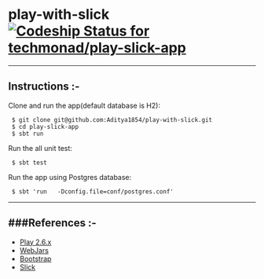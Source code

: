 play-with-slick [ ![Codeship Status for techmonad/play-slick-app](https://app.codeship.com/projects/8a9b68a0-4e15-0136-d88f-42007895f430/status?branch=master)](https://app.codeship.com/projects/293442)
=======

-----------------------------------------------------------------------
Instructions :-
-----------------------------------------------------------------------
Clone and run the app(default database is H2):

     $ git clone git@github.com:Aditya1854/play-with-slick.git
     $ cd play-slick-app
     $ sbt run
    
 Run the all unit test:

     $ sbt test
    
Run the app using Postgres database:

     $ sbt 'run   -Dconfig.file=conf/postgres.conf'
    

-----------------------------------------------------------------------
###References :-
-----------------------------------------------------------------------

* [Play 2.6.x](http://www.playframework.com)
* [WebJars](http://www.webjars.org/)
* [Bootstrap](http://getbootstrap.com/css/)
* [Slick](http://slick.typesafe.com/)

